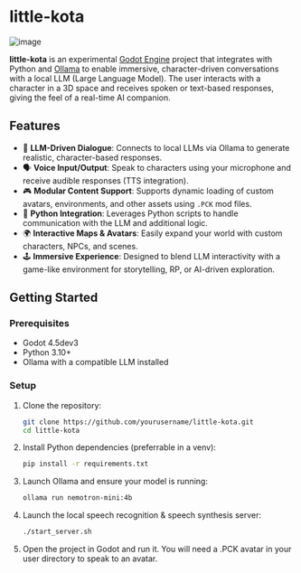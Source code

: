 # little-kota

![image](https://github.com/user-attachments/assets/ab02040f-c687-46f4-8fda-ed213f0f633a)

**little-kota** is an experimental [Godot Engine](https://godotengine.org/) project that integrates with Python and [Ollama](https://ollama.com/) to enable immersive, character-driven conversations with a local LLM (Large Language Model). The user interacts with a character in a 3D space and receives spoken or text-based responses, giving the feel of a real-time AI companion.

## Features

- 🧠 **LLM-Driven Dialogue**: Connects to local LLMs via Ollama to generate realistic, character-based responses.
- 🗣️ **Voice Input/Output**: Speak to characters using your microphone and receive audible responses (TTS integration).
- 🎮 **Modular Content Support**: Supports dynamic loading of custom avatars, environments, and other assets using `.PCK` mod files.
- 🧩 **Python Integration**: Leverages Python scripts to handle communication with the LLM and additional logic.
- 🌍 **Interactive Maps & Avatars**: Easily expand your world with custom characters, NPCs, and scenes.
- 🕹️ **Immersive Experience**: Designed to blend LLM interactivity with a game-like environment for storytelling, RP, or AI-driven exploration.

## Getting Started

### Prerequisites

- Godot 4.5dev3
- Python 3.10+
- Ollama with a compatible LLM installed

### Setup

1. Clone the repository:
   ```bash
   git clone https://github.com/yourusername/little-kota.git
   cd little-kota
   ```
2. Install Python dependencies (preferrable in a venv):
   ```bash
   pip install -r requirements.txt
   ```

4. Launch Ollama and ensure your model is running:
   ```bash
   ollama run nemotron-mini:4b
   ```

5. Launch the local speech recognition & speech synthesis server:
   ```bash
   ./start_server.sh
   ```

6. Open the project in Godot and run it. You will need a .PCK avatar in your user directory to speak to an avatar.
